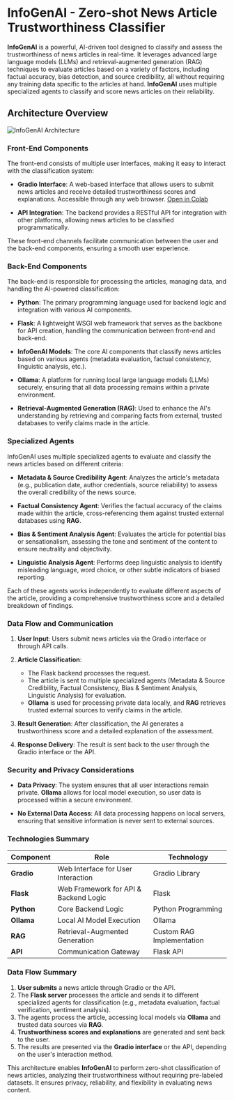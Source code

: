 # InfoGenAI - Zero-shot News Article Trustworthiness Classifier

**InfoGenAI** is a powerful, AI-driven tool designed to classify and assess the trustworthiness of news articles in real-time. It leverages advanced large language models (LLMs) and retrieval-augmented generation (RAG) techniques to evaluate articles based on a variety of factors, including factual accuracy, bias detection, and source credibility, all without requiring any training data specific to the articles at hand. **InfoGenAI** uses multiple specialized agents to classify and score news articles on their reliability.

## Architecture Overview

![InfoGenAI Architecture](path_to_image)

### Front-End Components
The front-end consists of multiple user interfaces, making it easy to interact with the classification system:

- **Gradio Interface**: A web-based interface that allows users to submit news articles and receive detailed trustworthiness scores and explanations. Accessible through any web browser. [Open in Colab](#)
  
- **API Integration**: The backend provides a RESTful API for integration with other platforms, allowing news articles to be classified programmatically.

These front-end channels facilitate communication between the user and the back-end components, ensuring a smooth user experience.

### Back-End Components
The back-end is responsible for processing the articles, managing data, and handling the AI-powered classification:

- **Python**: The primary programming language used for backend logic and integration with various AI components.
  
- **Flask**: A lightweight WSGI web framework that serves as the backbone for API creation, handling the communication between front-end and back-end.
  
- **InfoGenAI Models**: The core AI components that classify news articles based on various agents (metadata evaluation, factual consistency, linguistic analysis, etc.).
  
- **Ollama**: A platform for running local large language models (LLMs) securely, ensuring that all data processing remains within a private environment.

- **Retrieval-Augmented Generation (RAG)**: Used to enhance the AI's understanding by retrieving and comparing facts from external, trusted databases to verify claims made in the article.

### Specialized Agents
InfoGenAI uses multiple specialized agents to evaluate and classify the news articles based on different criteria:

- **Metadata & Source Credibility Agent**: Analyzes the article's metadata (e.g., publication date, author credentials, source reliability) to assess the overall credibility of the news source.
  
- **Factual Consistency Agent**: Verifies the factual accuracy of the claims made within the article, cross-referencing them against trusted external databases using **RAG**.
  
- **Bias & Sentiment Analysis Agent**: Evaluates the article for potential bias or sensationalism, assessing the tone and sentiment of the content to ensure neutrality and objectivity.

- **Linguistic Analysis Agent**: Performs deep linguistic analysis to identify misleading language, word choice, or other subtle indicators of biased reporting.

Each of these agents works independently to evaluate different aspects of the article, providing a comprehensive trustworthiness score and a detailed breakdown of findings.

### Data Flow and Communication
1. **User Input**: Users submit news articles via the Gradio interface or through API calls.
  
2. **Article Classification**: 
   - The Flask backend processes the request.
   - The article is sent to multiple specialized agents (Metadata & Source Credibility, Factual Consistency, Bias & Sentiment Analysis, Linguistic Analysis) for evaluation.
   - **Ollama** is used for processing private data locally, and **RAG** retrieves trusted external sources to verify claims in the article.
  
3. **Result Generation**: After classification, the AI generates a trustworthiness score and a detailed explanation of the assessment.
  
4. **Response Delivery**: The result is sent back to the user through the Gradio interface or the API.

### Security and Privacy Considerations
- **Data Privacy**: The system ensures that all user interactions remain private. **Ollama** allows for local model execution, so user data is processed within a secure environment.
  
- **No External Data Access**: All data processing happens on local servers, ensuring that sensitive information is never sent to external sources.

### Technologies Summary

| Component                          | Role                                                | Technology                |
|-------------------------------------|-----------------------------------------------------|---------------------------|
| **Gradio**                          | Web Interface for User Interaction                  | Gradio Library            |
| **Flask**                           | Web Framework for API & Backend Logic               | Flask                     |
| **Python**                          | Core Backend Logic                                  | Python Programming        |
| **Ollama**                          | Local AI Model Execution                            | Ollama                    |
| **RAG**                             | Retrieval-Augmented Generation                      | Custom RAG Implementation |
| **API**                             | Communication Gateway                                | Flask API                 |
  
### Data Flow Summary
1. **User submits** a news article through Gradio or the API.
2. The **Flask server** processes the article and sends it to different specialized agents for classification (e.g., metadata evaluation, factual verification, sentiment analysis).
3. The agents process the article, accessing local models via **Ollama** and trusted data sources via **RAG**.
4. **Trustworthiness scores and explanations** are generated and sent back to the user.
5. The results are presented via the **Gradio interface** or the API, depending on the user's interaction method.

This architecture enables **InfoGenAI** to perform zero-shot classification of news articles, analyzing their trustworthiness without requiring pre-labeled datasets. It ensures privacy, reliability, and flexibility in evaluating news content.
